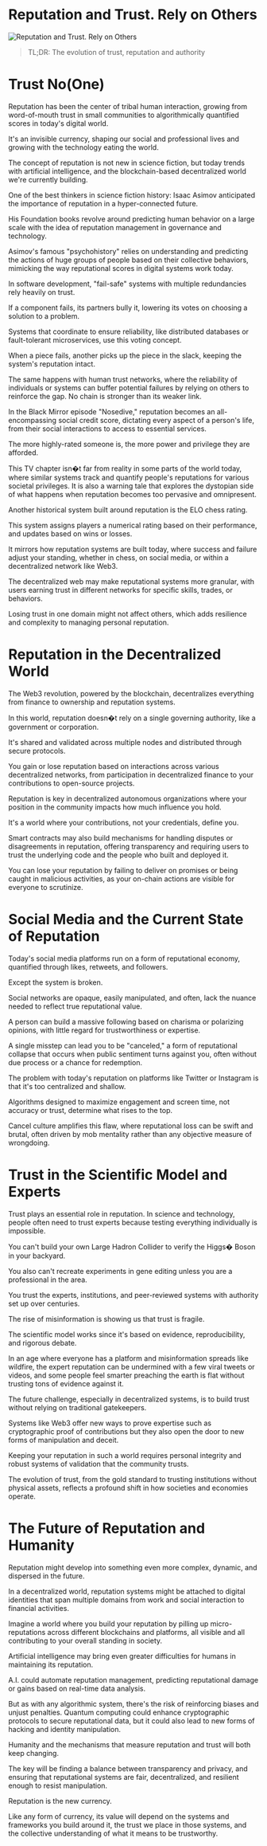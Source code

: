 # Reputation and Trust. Rely on Others

![Reputation and Trust. Rely on Others](Reputation%20and%20Trust.%20Rely%20on%20Others.jpeg)

> TL;DR: The evolution of trust, reputation and authority

# Trust No(One)

Reputation has been the center of tribal human interaction, growing from word-of-mouth trust in small communities to algorithmically quantified scores in today's digital world.

It's an invisible currency, shaping our social and professional lives and growing with the technology eating the world.

The concept of reputation is not new in science fiction, but today trends with artificial intelligence, and the blockchain-based decentralized world we're currently building.

One of the best thinkers in science fiction history: Isaac Asimov anticipated the importance of reputation in a hyper-connected future.

His Foundation books revolve around predicting human behavior on a large scale with the idea of reputation management in governance and technology.

Asimov's famous "psychohistory" relies on understanding and predicting the actions of huge groups of people based on their collective behaviors, mimicking the way reputational scores in digital systems work today.

In software development, "fail-safe" systems with multiple redundancies rely heavily on trust.

If a component fails, its partners bully it, lowering its votes on choosing a solution to a problem.

Systems that coordinate to ensure reliability, like distributed databases or fault-tolerant microservices, use this voting concept.

When a piece fails, another picks up the piece in the slack, keeping the system's reputation intact.

The same happens with human trust networks, where the reliability of individuals or systems can buffer potential failures by relying on others to reinforce the gap. No chain is stronger than its weaker link.

In the Black Mirror episode "Nosedive," reputation becomes an all-encompassing social credit score, dictating every aspect of a person's life, from their social interactions to access to essential services.

The more highly-rated someone is, the more power and privilege they are afforded.

This TV chapter isn�t far from reality in some parts of the world today, where similar systems track and quantify people's reputations for various societal privileges. It is also a warning tale that explores the dystopian side of what happens when reputation becomes too pervasive and omnipresent.

Another historical system built around reputation is the ELO chess rating.

This system assigns players a numerical rating based on their performance, and updates based on wins or losses.

It mirrors how reputation systems are built today, where success and failure adjust your standing, whether in chess, on social media, or within a decentralized network like Web3.

The decentralized web may make reputational systems more granular, with users earning trust in different networks for specific skills, trades, or behaviors.

Losing trust in one domain might not affect others, which adds resilience and complexity to managing personal reputation.

# Reputation in the Decentralized World

The Web3 revolution, powered by the blockchain, decentralizes everything from finance to ownership and reputation systems.
   
In this world, reputation doesn�t rely on a single governing authority, like a government or corporation.
   
It's shared and validated across multiple nodes and distributed through secure protocols.

You gain or lose reputation based on interactions across various decentralized networks, from participation in decentralized finance to your contributions to open-source projects.

Reputation is key in decentralized autonomous organizations where your position in the community impacts how much influence you hold.

It's a world where your contributions, not your credentials, define you.

Smart contracts may also build mechanisms for handling disputes or disagreements in reputation, offering transparency and requiring users to trust the underlying code and the people who built and deployed it.

You can lose your reputation by failing to deliver on promises or being caught in malicious activities, as your on-chain actions are visible for everyone to scrutinize.

# Social Media and the Current State of Reputation

Today's social media platforms run on a form of reputational economy, quantified through likes, retweets, and followers.

Except the system is broken.
    
Social networks are opaque, easily manipulated, and often, lack the nuance needed to reflect true reputational value.
  
A person can build a massive following based on charisma or polarizing opinions, with little regard for trustworthiness or expertise.
  
A single misstep can lead you to be "canceled," a form of reputational collapse that occurs when public sentiment turns against you, often without due process or a chance for redemption.
  
The problem with today's reputation on platforms like Twitter or Instagram is that it's too centralized and shallow.
  
Algorithms designed to maximize engagement and screen time, not accuracy or trust, determine what rises to the top.
  
Cancel culture amplifies this flaw, where reputational loss can be swift and brutal, often driven by mob mentality rather than any objective measure of wrongdoing.

# Trust in the Scientific Model and Experts

Trust plays an essential role in reputation. In science and technology, people often need to trust experts because testing everything individually is impossible.
   
You can't build your own Large Hadron Collider to verify the Higgs� Boson in your backyard.
   
You also can't recreate experiments in gene editing unless you are a professional in the area.
   
You trust the experts, institutions, and peer-reviewed systems with authority set up over centuries.
   
The rise of misinformation is showing us that trust is fragile.
   
The scientific model works since it's based on evidence, reproducibility, and rigorous debate.
   
In an age where everyone has a platform and misinformation spreads like wildfire, the expert reputation can be undermined with a few viral tweets or videos, and some people feel smarter preaching the earth is flat without trusting tons of evidence against it.
   
The future challenge, especially in decentralized systems, is to build trust without relying on traditional gatekeepers.
   
Systems like Web3 offer new ways to prove expertise such as cryptographic proof of contributions but they also open the door to new forms of manipulation and deceit.
   
Keeping your reputation in such a world requires personal integrity and robust systems of validation that the community trusts.
   
The evolution of trust, from the gold standard to trusting institutions without physical assets, reflects a profound shift in how societies and economies operate.

# The Future of Reputation and Humanity

Reputation might develop into something even more complex, dynamic, and dispersed in the future.
   
In a decentralized world, reputation systems might be attached to digital identities that span multiple domains from work and social interaction to financial activities.
   
Imagine a world where you build your reputation by pilling up micro-reputations across different blockchains and platforms, all visible and all contributing to your overall standing in society.
   
Artificial intelligence may bring even greater difficulties for humans in maintaining its reputation.
   
A.I. could automate reputation management, predicting reputational damage or gains based on real-time data analysis.
   
But as with any algorithmic system, there's the risk of reinforcing biases and unjust penalties. Quantum computing could enhance cryptographic protocols to secure reputational data, but it could also lead to new forms of hacking and identity manipulation.
   
Humanity and the mechanisms that measure reputation and trust will both keep changing.
   
The key will be finding a balance between transparency and privacy, and ensuring that reputational systems are fair, decentralized, and resilient enough to resist manipulation.
   
Reputation is the new currency.
   
Like any form of currency, its value will depend on the systems and frameworks you build around it, the trust we place in those systems, and the collective understanding of what it means to be trustworthy.